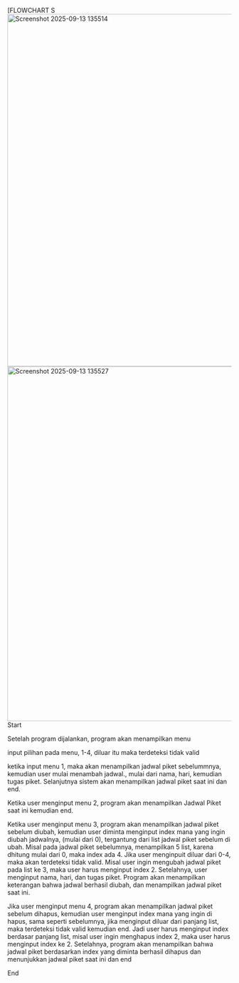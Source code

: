 [FLOWCHART S<img width="1122" height="791" alt="Screenshot 2025-09-13 135514" src="https://github.com/user-attachments/assets/e15506e7-6296-49ff-949b-ba58b6199954" />
<img width="1124" height="796" alt="Screenshot 2025-09-13 135527" src="https://github.com/user-attachments/assets/7868a5e2-efe9-48b5-b888-917aa36b5ca2" />
Start

Setelah program dijalankan, program akan menampilkan menu

input pilihan pada menu, 1-4, diluar itu maka terdeteksi tidak valid

ketika input menu 1, maka akan menampilkan jadwal piket sebelummnya, kemudian user mulai menambah jadwal., mulai dari nama, hari, kemudian tugas piket. Selanjutnya sistem akan menampilkan jadwal piket saat ini dan end.

Ketika user menginput menu 2, program akan menampilkan Jadwal Piket saat ini kemudian end.

Ketika user menginput menu 3, program akan menampilkan jadwal piket sebelum diubah, kemudian user diminta menginput index mana yang ingin diubah jadwalnya, (mulai dari 0), tergantung dari list jadwal piket sebelum di ubah. Misal pada jadwal piket sebelumnya, menampilkan 5 list, karena dhitung mulai dari 0, maka index ada 4. Jika user menginpuit diluar dari 0-4, maka akan terdeteksi tidak valid. Misal user ingin mengubah jadwal piket pada list ke 3, maka user harus menginput index 2. Setelahnya, user menginput nama, hari, dan tugas piket. Program akan menampilkan keterangan bahwa jadwal berhasil diubah, dan menampilkan jadwal piket saat ini.

Jika user menginput menu 4, program akan menampilkan jadwal piket sebelum dihapus, kemudian user menginput index mana yang ingin di hapus, sama seperti sebelumnya, jika menginput diluar dari panjang list, maka terdeteksi tidak valid kemudian end. Jadi user harus menginput index berdasar panjang list, misal user ingin menghapus index 2, maka user harus menginput index ke 2. Setelahnya, program akan menampilkan bahwa jadwal piket berdasarkan index yang diminta berhasil dihapus dan menunjukkan jadwal piket saat ini dan end

End
